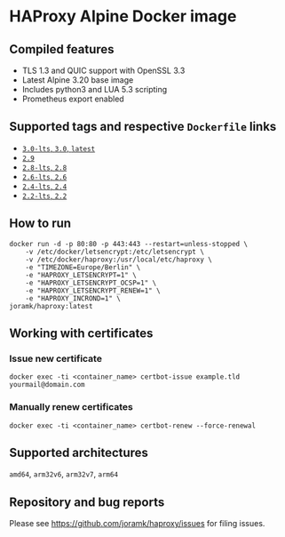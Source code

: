 
# HAProxy Alpine Docker image
## Compiled features
- TLS 1.3 and QUIC support with OpenSSL 3.3
- Latest Alpine 3.20 base image
- Includes python3 and LUA 5.3 scripting
- Prometheus export enabled

## Supported tags and respective `Dockerfile` links

-	[`3.0-lts`, `3.0`, `latest`](https://github.com/joramk/haproxy/blob/3.0-lts/Dockerfile)
-	[`2.9`](https://github.com/joramk/haproxy/blob/2.9/Dockerfile)
-	[`2.8-lts`, `2.8`](https://github.com/joramk/haproxy/tree/2.8-lts)
-	[`2.6-lts`, `2.6`](https://github.com/joramk/haproxy/tree/2.6-lts)
-	[`2.4-lts`, `2.4`](https://github.com/joramk/haproxy/tree/2.4-lts)
-	[`2.2-lts`, `2.2`](https://github.com/joramk/haproxy/tree/2.2-lts)

## How to run

    docker run -d -p 80:80 -p 443:443 --restart=unless-stopped \
        -v /etc/docker/letsencrypt:/etc/letsencrypt \
        -v /etc/docker/haproxy:/usr/local/etc/haproxy \
        -e "TIMEZONE=Europe/Berlin" \
        -e "HAPROXY_LETSENCRYPT=1" \
        -e "HAPROXY_LETSENCRYPT_OCSP=1" \
        -e "HAPROXY_LETSENCRYPT_RENEW=1" \
        -e "HAPROXY_INCROND=1" \
    joramk/haproxy:latest 

## Working with certificates

### Issue new certificate
    docker exec -ti <container_name> certbot-issue example.tld yourmail@domain.com 

### Manually renew certificates
    docker exec -ti <container_name> certbot-renew --force-renewal

## Supported architectures
`amd64`, `arm32v6`, `arm32v7`, `arm64`

## Repository and bug reports
Please see https://github.com/joramk/haproxy/issues for filing issues.
